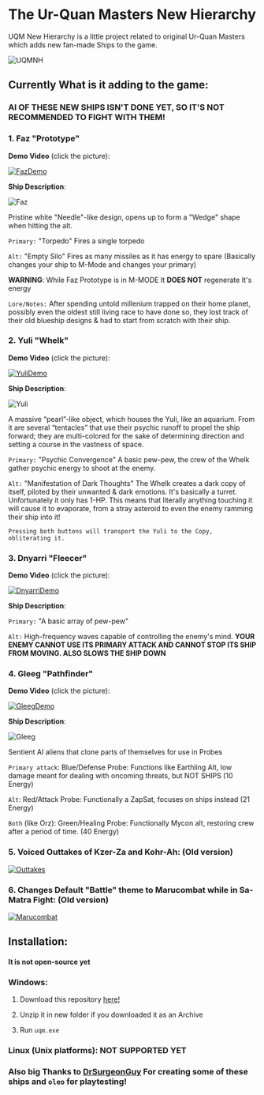 # The Ur-Quan Masters New Hierarchy
UQM New Hierarchy is a little project related to original Ur-Quan Masters which adds new fan-made Ships to the game.

![UQMNH](https://i.imgur.com/wWWTyvw.png)

## Currently What is it adding to the game:

### AI OF THESE NEW SHIPS ISN'T DONE YET, SO IT'S NOT RECOMMENDED TO FIGHT WITH THEM!

### 1. Faz "Prototype"
**Demo Video** (click the picture):

[![FazDemo](https://i.imgur.com/T4njllT.png)](https://www.youtube.com/watch?v=oX9jl5FA490)


**Ship Description**:

![Faz](https://i.imgur.com/DWzl72N.png)

Pristine white "Needle"-like design, opens up to form a "Wedge" shape when hitting the alt.

``Primary:`` "Torpedo" Fires a single torpedo

``Alt:`` "Empty Silo" Fires as many missiles as it has energy to spare (Basically changes your ship to M-Mode and changes your primary)

**WARNING**:
While Faz Prototype is in M-MODE It **DOES NOT** regenerate It's energy

``Lore/Notes:`` After spending untold millenium trapped on their home planet, possibly even the oldest still living race to have done so, they lost track of their old blueship designs & had to start from scratch with their ship.


### 2. Yuli "Whelk"
**Demo Video** (click the picture):

[![YuliDemo](https://i.imgur.com/D4Nf8mV.png)](https://www.youtube.com/watch?v=fwcjyrMSxmM)

**Ship Description**:

![Yuli](https://i.imgur.com/U7h3aUm.png)

A massive “pearl”-like object, which houses the Yuli, like an aquarium. From it are several “tentacles” that use their psychic runoff to propel the ship forward; they are multi-colored for the sake of determining direction and setting a course in the vastness of space.

``Primary:`` "Psychic Convergence" A basic pew-pew, the crew of the Whelk gather psychic energy to shoot at the enemy.

``Alt:`` "Manifestation of Dark Thoughts" The Whelk creates a dark copy of itself, piloted by their unwanted & dark emotions. It's basically a turret. Unfortunately it only has 1-HP. This means that literally anything touching it will cause it to evaporate, from a stray asteroid to even the enemy ramming their ship into it!

``Pressing both buttons will transport the Yuli to the Copy, obliterating it.``

### 3. Dnyarri "Fleecer"
**Demo Video** (click the picture):

[![DnyarriDemo](https://i.imgur.com/zLbpMcI.png)](https://www.youtube.com/watch?v=RLRc-Bo0vv4)

**Ship Description**:

``Primary:`` "A basic array of pew-pew"

``Alt:`` High-frequency waves capable of controlling the enemy's mind.
**YOUR ENEMY CANNOT USE ITS PRIMARY ATTACK AND CANNOT STOP ITS SHIP FROM MOVING. ALSO SLOWS THE SHIP DOWN**

### 4. Gleeg "Pathfinder"
**Demo Video** (click the picture):

[![GleegDemo](https://i.imgur.com/QplP4ps.png)](https://www.youtube.com/watch?v=zCJ3zIfR5Nw)

**Ship Description**:

![Gleeg](https://i.imgur.com/jyQwQ88.png)

Sentient AI aliens that clone parts of themselves for use in Probes

``Primary attack``: Blue/Defense Probe: Functions like Earthling Alt, low damage meant for dealing with oncoming threats, but NOT SHIPS (10 Energy)

``Alt``: Red/Attack Probe: Functionally a ZapSat, focuses on ships instead (21 Energy)

``Both`` (like Orz): Green/Healing Probe: Functionally Mycon alt, restoring crew after a period of time. (40 Energy)


### 5. Voiced Outtakes of Kzer-Za and Kohr-Ah: (Old version)

[![Outtakes](https://i.imgur.com/vFEP7qm.png)](https://www.youtube.com/watch?v=xts0DnoyWt0)

### 6. Changes Default "Battle" theme to Marucombat while in Sa-Matra Fight: (Old version)

[![Marucombat](https://i.imgur.com/diaS8Od.png)](https://www.youtube.com/watch?v=RpzPxr5i6ZA)




## Installation:
#### It is not open-source yet

### Windows:
  1. Download this repository [here!](https://github.com/IAsteRoiDI/UQM-NewHierarchy/releases/tag/1.0.4)

  2. Unzip it in new folder if you downloaded it as an Archive

  3. Run ``uqm.exe``

### Linux (Unix platforms): NOT SUPPORTED YET

### Also big Thanks to [DrSurgeonGuy](https://www.reddit.com/user/DrSurgeonGuy/) For creating some of these ships and ``oleo`` for playtesting!
